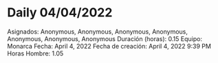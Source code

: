 # Daily 04/04/2022

Asignados: Anonymous, Anonymous, Anonymous, Anonymous, Anonymous, Anonymous, Anonymous
Duración (horas): 0.15
Equipo: Monarca
Fecha: April 4, 2022
Fecha de creación: April 4, 2022 9:39 PM
Horas Hombre: 1.05